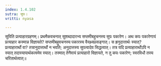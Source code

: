 ```yaml
---
index: 1.4.102
sutra: सुपः।
vritti: nyasa

---
```

सुविति प्रत्याहारग्रहणम्। प्रथमैकवचनात् सुशब्दादारभ्य सप्तमीबहुचनस्य सुपः पकारेण। अथ कपः पकारेणायं प्रत्याहार कस्मान्न विज्ञायते? सप्तमीबहुवचनस्य पकारस्य वैयथ्र्यप्रसङ्गात्। स ह्रनुदात्तार्थः स्यात्? प्रत्याहारार्थो वा? तत्रानुदात्तार्थो न भवति; अनुदात्तस्य सुपत्वादेव सिद्धत्वात्। तत्र यदि प्रत्याहारार्थोऽपि न स्यात् तदास्यापार्थकत्वमेव स्यात्। तस्मात् तेनैवायं प्रत्याहारो विज्ञायते, न तु कपः पकारेण; स्वरविधौ तस्य चरितार्थत्वात्॥